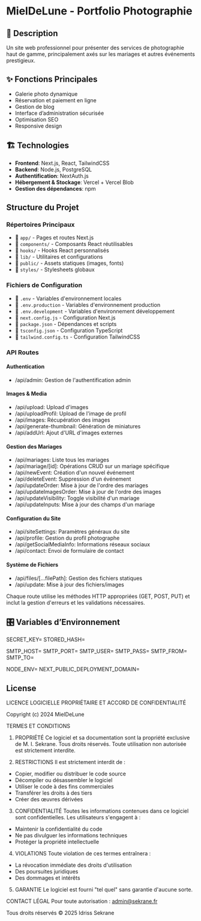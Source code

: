 # MielDeLune - Portfolio Photographie

## 📝 Description
Un site web professionnel pour présenter des services de photographie haut de gamme, principalement axés sur les mariages et autres événements prestigieux.

## ✨ Fonctions Principales
- Galerie photo dynamique
- Réservation et paiement en ligne
- Gestion de blog
- Interface d’administration sécurisée
- Optimisation SEO
- Responsive design

## 🏗 Technologies
- **Frontend**: Next.js, React, TailwindCSS
- **Backend**: Node.js, PostgreSQL
- **Authentification**: NextAuth.js
- **Hébergement & Stockage**: Vercel + Vercel Blob
- **Gestion des dépendances**: npm

## Structure du Projet

### Répertoires Principaux
- 📁 `app/` - Pages et routes Next.js 
- 📁 `components/` - Composants React réutilisables
- 📁 `hooks/` - Hooks React personnalisés
- 📁 `lib/` - Utilitaires et configurations
- 📁 `public/` - Assets statiques (images, fonts)
- 📁 `styles/` - Stylesheets globaux

### Fichiers de Configuration
- 📄 `.env` - Variables d'environnement locales
- 📄 `.env.production` - Variables d'environnement production
- 📄 `.env.development` - Variables d'environnement développement
- 📄 `next.config.js` - Configuration Next.js
- 📄 `package.json` - Dépendances et scripts
- 📄 `tsconfig.json` - Configuration TypeScript
- 📄 `tailwind.config.ts` - Configuration TailwindCSS


### API Routes
#### Authentication
- /api/admin: Gestion de l'authentification admin
#### Images & Media
- /api/upload: Upload d'images
- /api/uploadProfil: Upload de l'image de profil
- /api/images: Récupération des images
- /api/generate-thumbnail: Génération de miniatures
- /api/addUrl: Ajout d'URL d'images externes
#### Gestion des Mariages
- /api/mariages: Liste tous les mariages
- /api/mariage/[id]: Opérations CRUD sur un mariage spécifique
- /api/newEvent: Création d'un nouvel événement
- /api/deleteEvent: Suppression d'un événement
- /api/updateOrder: Mise à jour de l'ordre des mariages
- /api/updateImagesOrder: Mise à jour de l'ordre des images
- /api/updateVisibility: Toggle visibilité d'un mariage
- /api/updateInputs: Mise à jour des champs d'un mariage
#### Configuration du Site
- /api/siteSettings: Paramètres généraux du site
- /api/profile: Gestion du profil photographe
- /api/getSocialMediaInfo: Informations réseaux sociaux
- /api/contact: Envoi de formulaire de contact
#### Système de Fichiers
- /api/files/[...filePath]: Gestion des fichiers statiques
- /api/update: Mise à jour des fichiers/images

Chaque route utilise les méthodes HTTP appropriées (GET, POST, PUT) et inclut la gestion d'erreurs et les validations nécessaires.

## 🎛 Variables d’Environnement
SECRET_KEY=
STORED_HASH=


SMTP_HOST=
SMTP_PORT=
SMTP_USER=
SMTP_PASS=
SMTP_FROM=
SMTP_TO=

NODE_ENV=
NEXT_PUBLIC_DEPLOYMENT_DOMAIN=

## License
LICENCE LOGICIELLE PROPRIÉTAIRE ET ACCORD DE CONFIDENTIALITÉ

Copyright (c) 2024 MielDeLune

TERMES ET CONDITIONS

1. PROPRIÉTÉ
Ce logiciel et sa documentation sont la propriété exclusive de M. I. Sekrane.
Tous droits réservés. Toute utilisation non autorisée est strictement interdite.

2. RESTRICTIONS
Il est strictement interdit de :
- Copier, modifier ou distribuer le code source
- Décompiler ou désassembler le logiciel
- Utiliser le code à des fins commerciales
- Transférer les droits à des tiers
- Créer des œuvres dérivées

3. CONFIDENTIALITÉ
Toutes les informations contenues dans ce logiciel sont confidentielles.
Les utilisateurs s'engagent à :
- Maintenir la confidentialité du code
- Ne pas divulguer les informations techniques
- Protéger la propriété intellectuelle

4. VIOLATIONS
Toute violation de ces termes entraînera :
- La révocation immédiate des droits d'utilisation
- Des poursuites juridiques
- Des dommages et intérêts

5. GARANTIE
Le logiciel est fourni "tel quel" sans garantie d'aucune sorte.

CONTACT LÉGAL
Pour toute autorisation : admin@sekrane.fr

Tous droits réservés © 2025 Idriss Sekrane


